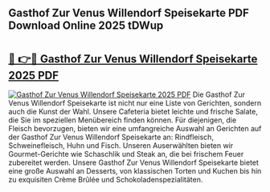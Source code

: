 ## Gasthof Zur Venus Willendorf Speisekarte PDF Download Online 2025 tDWup

# <h2><a href="http://gc5y62.nevu.top/?p=Gasthof+Zur+Venus+Willendorf+Speisekarte">🔗 👉🔴 Gasthof Zur Venus Willendorf Speisekarte 2025 PDF</a></h2>

[![Gasthof Zur Venus Willendorf Speisekarte 2025 PDF](https://i.imgur.com/dBaPXMq.png)](http://gc5y62.nevu.top/?p=Gasthof+Zur+Venus+Willendorf+Speisekarte)
Die Gasthof Zur Venus Willendorf Speisekarte ist nicht nur eine Liste von Gerichten, sondern auch die Kunst der Wahl. Unsere Cafeteria bietet leichte und frische Salate, die Sie im speziellen Menübereich finden können. Für diejenigen, die Fleisch bevorzugen, bieten wir eine umfangreiche Auswahl an Gerichten auf der Gasthof Zur Venus Willendorf Speisekarte an: Rindfleisch, Schweinefleisch, Huhn und Fisch. Unseren Auserwählten bieten wir Gourmet-Gerichte wie Schaschlik und Steak an, die bei frischem Feuer zubereitet werden. Unsere Gasthof Zur Venus Willendorf Speisekarte bietet eine große Auswahl an Desserts, von klassischen Torten und Kuchen bis hin zu exquisiten Crème Brûlée und Schokoladenspezialitäten.

